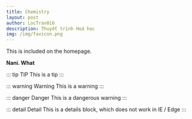 ```yaml
---
title: Chemistry
layout: post
author: LocTran016
description: Thuyết trình Hoá học
img: /img/favicon.png
---
```

<!-- Excerpt Start -->
This is included on the homepage.
<!-- Excerpt End -->
__**Nani. What**__

::: tip TIP
This is a tip
:::

::: warning Warning
This is a warning
:::

::: danger Danger
This is a dangerous warning
:::

::: detail  Detail
This is a details block, which does not work in IE / Edge
:::